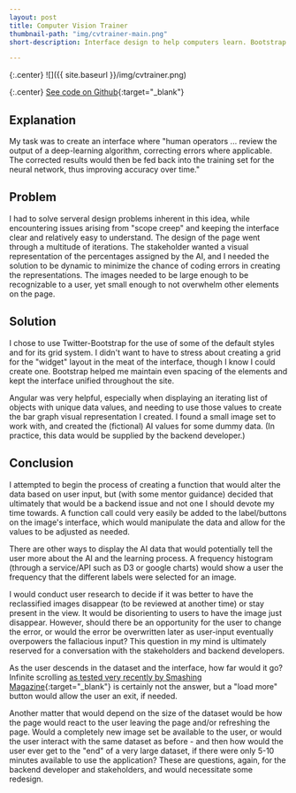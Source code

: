 ```yaml
---
layout: post
title: Computer Vision Trainer
thumbnail-path: "img/cvtrainer-main.png"
short-description: Interface design to help computers learn. Bootstrap and Angular

---
```


{:.center}
![]({{ site.baseurl }}/img/cvtrainer.png)

{:.center}
[See code on Github](http://saraguittarclark.github.io/cvtrainer/){:target="_blank"}

## Explanation

My task was to create an interface where "human operators ... review the output of a deep-learning algorithm, correcting errors where applicable. The corrected results would then be fed back into the training set for the neural network, thus improving accuracy over time." 

## Problem

I had to solve serveral design problems inherent in this idea, while encountering issues arising from "scope creep" and keeping the interface clear and relatively easy to understand. The design of the page went through a multitude of iterations. The stakeholder wanted a visual representation of the percentages assigned by the AI, and I needed the solution to be dynamic to minimize the chance of coding errors in creating the representations. The images needed to be large enough to be recognizable to a user, yet small enough to not overwhelm other elements on the page.

## Solution

I chose to use Twitter-Bootstrap for the use of some of the default styles and for its grid system. I didn't want to have to stress about creating a grid for the "widget" layout in the meat of the interface, though I know I could create one. Bootstrap helped me maintain even spacing of the elements and kept the interface unified throughout the site.

Angular was very helpful, especially when displaying an iterating list of objects with unique data values, and needing to use those values to create the bar graph visual representation I created. I found a small image set to work with, and created the (fictional) AI values for some dummy data. (In practice, this data would be supplied by the backend developer.) 


## Conclusion

I attempted to begin the process of creating a function that would alter the data based on user input, but (with some mentor guidance) decided that ultimately that would be a backend issue and not one I should devote my time towards. A function call could very easily be added to the label/buttons on the image's interface, which would manipulate the data and allow for the values to be adjusted as needed.

There are other ways to display the AI data that would potentially tell the user more about the AI and the learning process. A frequency histogram (through a service/API such as D3 or google charts) would show a user the frequency that the different labels were selected for an image. 

I would conduct user research to decide if it was better to have the reclassified images disappear (to be reviewed at another time) or stay present in the view. It would be disorienting to users to have the image just disappear. However, should there be an opportunity for the user to change the error, or would the error be overwritten later as user-input eventually overpowers the fallacious input? This question in my mind is ultimately reserved for a conversation with the stakeholders and backend developers.

As the user descends in the dataset and the interface, how far would it go? Infinite scrolling [as tested very recently by Smashing Magazine](https://www.smashingmagazine.com/2016/03/pagination-infinite-scrolling-load-more-buttons/){:target="_blank"} is certainly not the answer, but a "load more" button would allow the user an exit, if needed.

Another matter that would depend on the size of the dataset would be how the page would react to the user leaving the page and/or refreshing the page. Would a completely new image set be available to the user, or would the user interact with the same dataset as before - and then how would the user ever get to the "end" of a very large dataset, if there were only 5-10 minutes available to use the application? These are questions, again, for the backend developer and stakeholders, and would necessitate some redesign.
